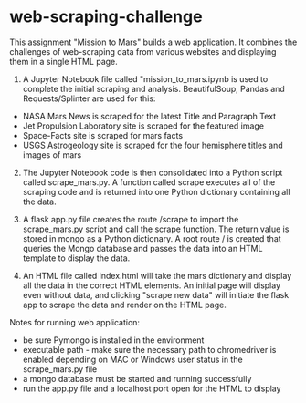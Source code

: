 # web-scraping-challenge

This assignment "Mission to Mars" builds a web application. It combines the challenges of web-scraping data from various websites and displaying them in a single HTML page. 

1. A Jupyter Notebook file called "mission_to_mars.ipynb is used to complete the initial scraping and analysis.
BeautifulSoup, Pandas and Requests/Splinter are used for this:

- NASA Mars News is scraped for the latest Title and Paragraph Text
- Jet Propulsion Laboratory site is scraped for the featured image
- Space-Facts site is scraped for mars facts
- USGS Astrogeology site is scraped for the four hemisphere titles and images of mars

2. The Jupyter Notebook code is then consolidated into a Python script called scrape_mars.py. A function called scrape executes all of the scraping code and is returned into one Python dictionary containing all the data.

3. A flask app.py file creates the route /scrape to import the scrape_mars.py script and call the scrape function.
The return value is stored in mongo as a Python dictionary. A root route / is created that queries the Mongo database and passes the data into an HTML template to display the data.

4. An HTML file called index.html will take the mars dictionary and display all the data in the correct HTML elements. An initial page will display even without data, and clicking "scrape new data" will initiate the flask app to scrape the data and render on the HTML page.

Notes for running web application:

- be sure Pymongo is installed in the environment
- executable path - make sure the necessary path to chromedriver is enabled depending on MAC or Windows user status in the scrape_mars.py file 
- a mongo database must be started and running successfully
- run the app.py file and a localhost port open for the HTML to display 

